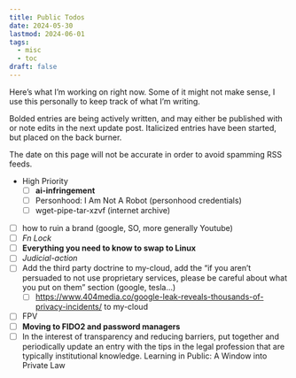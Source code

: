 ```yaml
---
title: Public Todos
date: 2024-05-30
lastmod: 2024-06-01
tags:
  - misc
  - toc
draft: false
---
```

Here’s what I’m working on right now. Some of it might not make sense, I use this personally to keep track of what I’m writing. 

Bolded entries are being actively written, and may either be published with or note edits in the next update post. Italicized entries have been started, but placed on the back burner.

The date on this page will not be accurate in order to avoid spamming RSS feeds.

- High Priority
    - [ ] **ai-infringement**
    - [ ] Personhood: I Am Not A Robot (personhood credentials)
    - [ ] wget-pipe-tar-xzvf (internet archive)
- [ ] how to ruin a brand (google, SO, more generally Youtube)
- [ ] *Fn Lock*
- [ ] **Everything you need to know to swap to Linux**
- [ ] *Judicial-action*
- [ ] Add the third party doctrine to my-cloud, add the “if you aren’t persuaded to not use proprietary services, please be careful about what you put on them” section (google, tesla…)
    - [ ] https://www.404media.co/google-leak-reveals-thousands-of-privacy-incidents/ to my-cloud
- [ ] FPV
- [ ] **Moving to FIDO2 and password managers**
- [ ] In the interest of transparency and reducing barriers, put together and periodically update an entry with the tips in the legal profession that are typically institutional knowledge. Learning in Public: A Window into Private Law